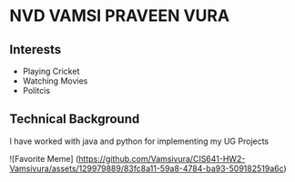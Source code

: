 # NVD VAMSI PRAVEEN VURA

## Interests
- Playing Cricket
- Watching Movies
- Politcis


## Technical Background
I have worked with java and python for implementing my UG Projects

![Favorite Meme] (https://github.com/Vamsivura/CIS641-HW2-Vamsivura/assets/129979889/83fc8a11-59a8-4784-ba93-509182519a6c)
